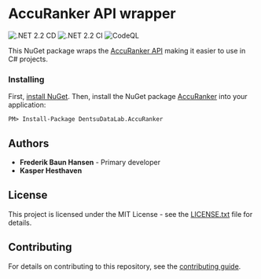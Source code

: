 # AccuRanker API wrapper

![.NET 2.2 CD](https://github.com/dentsudatalab/accuranker/workflows/.NET%202.2%20CD/badge.svg) ![.NET 2.2 CI](https://github.com/dentsudatalab/accuranker/workflows/.NET%202.2%20CI/badge.svg) ![CodeQL](https://github.com/Dentsudatalab/AccuRanker/workflows/CodeQL/badge.svg)

This NuGet package wraps the [AccuRanker API](https://www.accuranker.com/integration/rest-api) making it easier to use in C# projects.


### Installing

First, [install NuGet](http://docs.nuget.org/docs/start-here/installing-nuget). Then, install the NuGet package [AccuRanker](https://www.nuget.org/packages/DentsuDataLab.AccuRanker/) into your application:

```
PM> Install-Package DentsuDataLab.AccuRanker
```

## Authors

- **Frederik Baun Hansen** - Primary developer
- **Kasper Hesthaven**

## License

This project is licensed under the MIT License - see the [LICENSE.txt](LICENSE.txt) file for details.

## Contributing

For details on contributing to this repository, see the [contributing guide](CONTRIBUTING.md).